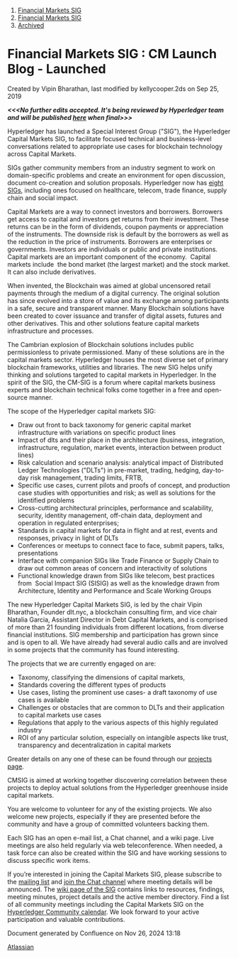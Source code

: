 1. [Financial Markets SIG](index.html)
2. [Financial Markets SIG](Financial-Markets-SIG_20545549.html)
3. [Archived](Archived_20558304.html)

# Financial Markets SIG : CM Launch Blog - Launched

Created by Vipin Bharathan, last modified by kellycooper.2ds on Sep 25, 2019

***&lt;&lt;&lt;No further edits accepted. It's being reviewed by Hyperledger team and will be published [here](https://www.hyperledger.org/blog) when final&gt;&gt;&gt;***

Hyperledger has launched a Special Interest Group ("SIG"), the Hyperledger Capital Markets SIG, to facilitate focused technical and business-level conversations related to appropriate use cases for blockchain technology across Capital Markets.

SIGs gather community members from an industry segment to work on domain-specific problems and create an environment for open discussion, document co-creation and solution proposals. Hyperledger now has [eight SIGs](https://wiki.hyperledger.org/#Hyperledger-SpecialInterestGroups), including ones focused on healthcare, telecom, trade finance, supply chain and social impact.

Capital Markets are a way to connect investors and borrowers. Borrowers get access to capital and investors get returns from their investment. These returns can be in the form of dividends, coupon payments or appreciation of the instruments. The downside risk is default by the borrowers as well as the reduction in the price of instruments. Borrowers are enterprises or governments. Investors are individuals or public and private institutions. Capital markets are an important component of the economy.  Capital markets include  the bond market (the largest market) and the stock market. It can also include derivatives.

When invented, the Blockchain was aimed at global uncensored retail payments through the medium of a digital currency. The original solution has since evolved into a store of value and its exchange among participants in a safe, secure and transparent manner. Many Blockchain solutions have been created to cover issuance and transfer of digital assets, futures and other derivatives. This and other solutions feature capital markets infrastructure and processes. 

The Cambrian explosion of Blockchain solutions includes public permissionless to private permissioned. Many of these solutions are in the capital markets sector. Hyperledger houses the most diverse set of primary blockchain frameworks, utilities and libraries. The new SIG helps unify thinking and solutions targeted to capital markets in Hyperledger. In the spirit of the SIG, the CM-SIG is a forum where capital markets business experts and blockchain technical folks come together in a free and open-source manner.

The scope of the Hyperledger capital markets SIG:

- Draw out front to back taxonomy for generic capital market infrastructure with variations on specific product lines
- Impact of dlts and their place in the architecture (business, integration, infrastructure, regulation, market events, interaction between product lines)
- Risk calculation and scenario analysis: analytical impact of Distributed Ledger Technologies ("DLTs") in pre-market, trading, hedging, day-to-day risk management, trading limits, FRTB,
- Specific use cases, current pilots and proofs of concept, and production case studies with opportunities and risk; as well as solutions for the identified problems
- Cross-cutting architectural principles, performance and scalability, security, identity management, off-chain data, deployment and operation in regulated enterprises;
- Standards in capital markets for data in flight and at rest, events and responses, privacy in light of DLTs
- Conferences or meetups to connect face to face, submit papers, talks, presentations
- Interface with companion SIGs like Trade Finance or Supply Chain to draw out common areas of concern and interactivity of solutions
- Functional knowledge drawn from SIGs like telecom, best practices from  Social Impact SIG (SISIG) as well as the knowledge drawn from Architecture, Identity and Performance and Scale Working Groups

The new Hyperledger Capital Markets SIG, is led by the chair Vipin Bharathan, Founder dlt.nyc, a blockchain consulting firm, and vice chair Natalia Garcia, Assistant Director in Debt Capital Markets, and is comprised of more than 21 founding individuals from different locations, from diverse financial institutions. SIG membership and participation has grown since and is open to all. We have already had several audio calls and are involved in some projects that the community has found interesting.

The projects that we are currently engaged on are:

- Taxonomy, classifying the dimensions of capital markets,
- Standards covering the different types of products
- Use cases, listing the prominent use cases- a draft taxonomy of use cases is available
- Challenges or obstacles that are common to DLTs and their application to capital markets use cases
- Regulations that apply to the various aspects of this highly regulated industry
- ROI of any particular solution, especially on intangible aspects like trust, transparency and decentralization in capital markets

Greater details on any one of these can be found through our [projects page](https://lf-hyperledger.atlassian.net/wiki/display/CMSIG/CMSIG-Projects). 

CMSIG is aimed at working together discovering correlation between these projects to deploy actual solutions from the Hyperledger greenhouse inside capital markets.

You are welcome to volunteer for any of the existing projects. We also welcome new projects, especially if they are presented before the community and have a group of committed volunteers backing them.

Each SIG has an open e-mail list, a Chat channel, and a wiki page. Live meetings are also held regularly via web teleconference. When needed, a task force can also be created within the SIG and have working sessions to discuss specific work items.

If you’re interested in joining the Capital Markets SIG, please subscribe to the [mailing list](https://lists.hyperledger.org/g/capital-markets-sig) and [join the Chat channel](https://chat.hyperledger.org/channel/capital-markets-sig) where meeting details will be announced. The [wiki page of the SIG](https://lf-hyperledger.atlassian.net/wiki/display/CMSIG/) contains links to resources, findings, meeting minutes, project details and the active member directory. Find a list of all community meetings including the Capital Markets SIG on the [Hyperledger Community calendar](https://calendar.google.com/calendar/embed?src=linuxfoundation.org_nf9u64g9k9rvd9f8vp4vur23b0%40group.calendar.google.com&ctz=UTC). We look forward to your active participation and valuable contributions.

Document generated by Confluence on Nov 26, 2024 13:18

[Atlassian](http://www.atlassian.com/)
